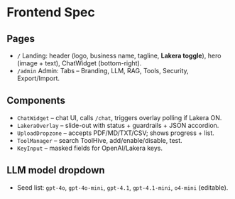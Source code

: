 # Frontend Spec

## Pages
- `/` Landing: header (logo, business name, tagline, **Lakera toggle**), hero (image + text), ChatWidget (bottom-right).
- `/admin` Admin: Tabs – Branding, LLM, RAG, Tools, Security, Export/Import.

## Components
- `ChatWidget` – chat UI, calls `/chat`, triggers overlay polling if Lakera ON.
- `LakeraOverlay` – slide-out with status + guardrails + JSON accordion.
- `UploadDropzone` – accepts PDF/MD/TXT/CSV; shows progress + list.
- `ToolManager` – search ToolHive, add/enable/disable, test.
- `KeyInput` – masked fields for OpenAI/Lakera keys.

## LLM model dropdown
- Seed list: `gpt-4o`, `gpt-4o-mini`, `gpt-4.1`, `gpt-4.1-mini`, `o4-mini` (editable).
